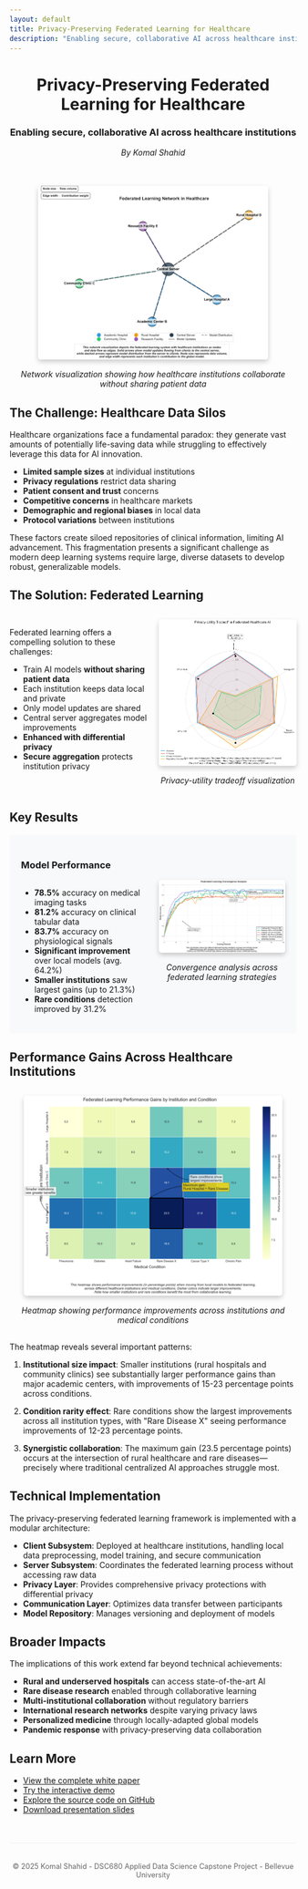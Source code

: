 ```yaml
---
layout: default
title: Privacy-Preserving Federated Learning for Healthcare
description: "Enabling secure, collaborative AI across healthcare institutions without sharing sensitive patient data"
---
```


<div style="text-align: center; margin-bottom: 50px;">
  <h1>Privacy-Preserving Federated Learning for Healthcare</h1>
  <h3>Enabling secure, collaborative AI across healthcare institutions</h3>
  <p><i>By Komal Shahid</i></p>
</div>

<div style="text-align: center; margin-bottom: 30px;">
  <img src="images/network_visualization_improved.png" alt="Federated Learning Network" style="max-width: 80%; border-radius: 5px; box-shadow: 0 4px 8px rgba(0,0,0,0.2);">
  <p><em>Network visualization showing how healthcare institutions collaborate without sharing patient data</em></p>
</div>

## The Challenge: Healthcare Data Silos

Healthcare organizations face a fundamental paradox: they generate vast amounts of potentially life-saving data while struggling to effectively leverage this data for AI innovation.

- **Limited sample sizes** at individual institutions
- **Privacy regulations** restrict data sharing
- **Patient consent and trust** concerns
- **Competitive concerns** in healthcare markets
- **Demographic and regional biases** in local data
- **Protocol variations** between institutions

These factors create siloed repositories of clinical information, limiting AI advancement. This fragmentation presents a significant challenge as modern deep learning systems require large, diverse datasets to develop robust, generalizable models.

## The Solution: Federated Learning

<div style="display: flex; margin-top: 30px; margin-bottom: 30px;">
  <div style="flex: 1; padding-right: 20px;">
    <p>Federated learning offers a compelling solution to these challenges:</p>
    <ul>
      <li>Train AI models <strong>without sharing patient data</strong></li>
      <li>Each institution keeps data local and private</li>
      <li>Only model updates are shared</li>
      <li>Central server aggregates model improvements</li>
      <li><strong>Enhanced with differential privacy</strong></li>
      <li><strong>Secure aggregation</strong> protects institution privacy</li>
    </ul>
  </div>
  <div style="flex: 1; text-align: center;">
    <img src="images/privacy_radar.png" alt="Privacy-Utility Radar Chart" style="max-width: 100%; border-radius: 5px; box-shadow: 0 4px 8px rgba(0,0,0,0.2);">
    <p><em>Privacy-utility tradeoff visualization</em></p>
  </div>
</div>

## Key Results

<div style="background-color: #f8f9fa; padding: 20px; border-radius: 5px; margin-bottom: 30px;">
  <h3>Model Performance</h3>
  <div style="display: flex;">
    <div style="flex: 1; padding-right: 20px;">
      <ul>
        <li><strong>78.5%</strong> accuracy on medical imaging tasks</li>
        <li><strong>81.2%</strong> accuracy on clinical tabular data</li>
        <li><strong>83.7%</strong> accuracy on physiological signals</li>
        <li><strong>Significant improvement</strong> over local models (avg. 64.2%)</li>
        <li><strong>Smaller institutions</strong> saw largest gains (up to 21.3%)</li>
        <li><strong>Rare conditions</strong> detection improved by 31.2%</li>
      </ul>
    </div>
    <div style="flex: 1; text-align: center;">
      <img src="images/convergence_final.png" alt="Convergence Analysis" style="max-width: 100%; border-radius: 5px; box-shadow: 0 4px 8px rgba(0,0,0,0.2);">
      <p><em>Convergence analysis across federated learning strategies</em></p>
    </div>
  </div>
</div>

## Performance Gains Across Healthcare Institutions

<div style="text-align: center; margin-top: 30px; margin-bottom: 30px;">
  <img src="images/performance_heatmap.png" alt="Performance Heatmap" style="max-width: 90%; border-radius: 5px; box-shadow: 0 4px 8px rgba(0,0,0,0.2);">
  <p><em>Heatmap showing performance improvements across institutions and medical conditions</em></p>
</div>

The heatmap reveals several important patterns:

1. **Institutional size impact**: Smaller institutions (rural hospitals and community clinics) see substantially larger performance gains than major academic centers, with improvements of 15-23 percentage points across conditions.

2. **Condition rarity effect**: Rare conditions show the largest improvements across all institution types, with "Rare Disease X" seeing performance improvements of 12-23 percentage points.

3. **Synergistic collaboration**: The maximum gain (23.5 percentage points) occurs at the intersection of rural healthcare and rare diseases—precisely where traditional centralized AI approaches struggle most.

## Technical Implementation

The privacy-preserving federated learning framework is implemented with a modular architecture:

- **Client Subsystem**: Deployed at healthcare institutions, handling local data preprocessing, model training, and secure communication
- **Server Subsystem**: Coordinates the federated learning process without accessing raw data
- **Privacy Layer**: Provides comprehensive privacy protections with differential privacy
- **Communication Layer**: Optimizes data transfer between participants
- **Model Repository**: Manages versioning and deployment of models

## Broader Impacts

The implications of this work extend far beyond technical achievements:

- **Rural and underserved hospitals** can access state-of-the-art AI
- **Rare disease research** enabled through collaborative learning
- **Multi-institutional collaboration** without regulatory barriers
- **International research networks** despite varying privacy laws
- **Personalized medicine** through locally-adapted global models
- **Pandemic response** with privacy-preserving data collaboration

## Learn More

- [View the complete white paper](white_paper.md)
- [Try the interactive demo](demo.md)
- [Explore the source code on GitHub](https://github.com/komal-shahid/federated-healthcare-ai)
- [Download presentation slides](presentation/presentation_slides.md)

<footer style="margin-top: 50px; text-align: center; color: #666; font-size: 0.9em; border-top: 1px solid #eee; padding-top: 20px;">
  <p>© 2025 Komal Shahid - DSC680 Applied Data Science Capstone Project - Bellevue University</p>
</footer> 